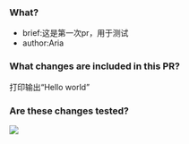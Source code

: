 ### What?

- brief:这是第一次pr，用于测试
- author:Aria

### What changes are included in this PR?

打印输出“Hello world”

### Are these changes tested?

![](D:\GItlearnThree\whale-starry\stl\img\HelloWorld.png)